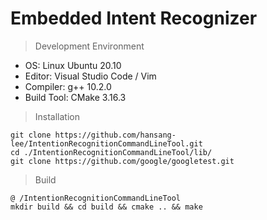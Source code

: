 # Embedded Intent Recognizer

> Development Environment
* OS: Linux Ubuntu 20.10
* Editor: Visual Studio Code / Vim
* Compiler: g++ 10.2.0
* Build Tool: CMake 3.16.3

> Installation
```
git clone https://github.com/hansang-lee/IntentionRecognitionCommandLineTool.git
cd ./IntentionRecognitionCommandLineTool/lib/
git clone https://github.com/google/googletest.git
```

> Build
```
@ /IntentionRecognitionCommandLineTool
mkdir build && cd build && cmake .. && make
```
